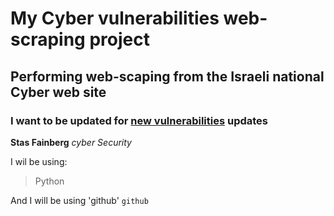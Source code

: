 # My Cyber vulnerabilities web-scraping project 
## Performing web-scaping from the Israeli national Cyber web site
### I want to be updated for <ins>new vulnerabilities</ins> updates

**Stas Fainberg**
*cyber Security*

I wil be using:
> Python

And I will be using 'github'
`github`
